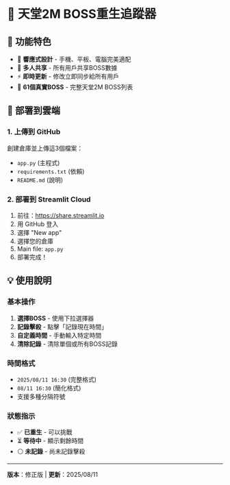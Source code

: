 # 🐉 天堂2M BOSS重生追蹤器

## 🌟 功能特色
- 📱 **響應式設計** - 手機、平板、電腦完美適配
- 👥 **多人共享** - 所有用戶共享BOSS數據
- ⚡ **即時更新** - 修改立即同步給所有用戶
- 🎯 **61個真實BOSS** - 完整天堂2M BOSS列表

## 🚀 部署到雲端

### 1. 上傳到 GitHub
創建倉庫並上傳這3個檔案：
- `app.py` (主程式)
- `requirements.txt` (依賴)  
- `README.md` (說明)

### 2. 部署到 Streamlit Cloud
1. 前往：https://share.streamlit.io
2. 用 GitHub 登入
3. 選擇 "New app"
4. 選擇您的倉庫
5. Main file: `app.py`
6. 部署完成！

## 💡 使用說明

### 基本操作
1. **選擇BOSS** - 使用下拉選擇器
2. **記錄擊殺** - 點擊「記錄現在時間」
3. **自定義時間** - 手動輸入特定時間
4. **清除記錄** - 清除單個或所有BOSS記錄

### 時間格式
- `2025/08/11 16:30` (完整格式)
- `08/11 16:30` (簡化格式)
- 支援多種分隔符號

### 狀態指示
- ✅ **已重生** - 可以挑戰
- ⏳ **等待中** - 顯示剩餘時間
- ⚪ **未記錄** - 尚未記錄擊殺

---
**版本**：修正版 | **更新**：2025/08/11